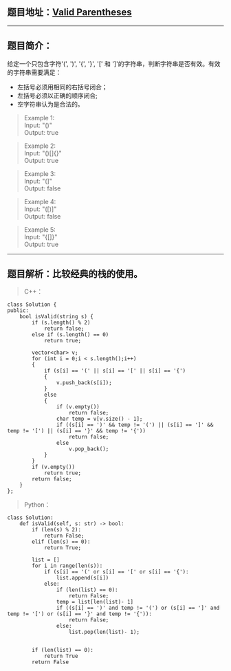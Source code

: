 ## 题目地址：[Valid Parentheses](https://leetcode.com/problems/valid-parentheses/)
---
## 题目简介：
给定一个只包含字符'(', ')', '{', '}', '[' 和 ']'的字符串，判断字符串是否有效。有效的字符串需要满足：  
+ 左括号必须用相同的右括号闭合；
+ 左括号必须以正确的顺序闭合; 
+ 空字符串认为是合法的。
 
> Example 1:   
> Input: "()"   
> Output: true   

> Example 2:   
> Input: "()[]{}"   
> Output: true   

> Example 3:  
> Input: "(]"   
> Output: false   

> Example 4:  
> Input: "([)]"   
> Output: false   

> Example 5:   
> Input: "{[]}"   
> Output: true   
---
## 题目解析：比较经典的栈的使用。   
> C++：

```
class Solution {
public:
    bool isValid(string s) {
        if (s.length() % 2)
            return false;
        else if (s.length() == 0)
            return true;
 
        vector<char> v;
        for (int i = 0;i < s.length();i++)
        {
            if (s[i] == '(' || s[i] == '[' || s[i] == '{')
            {
                v.push_back(s[i]);
            }
            else
            {
                if (v.empty())
                    return false;
                char temp = v[v.size() - 1];
                if ((s[i] == ')' && temp != '(') || (s[i] == ']' && temp != '[') || (s[i] == '}' && temp != '{'))
                    return false;
                else
                    v.pop_back();
            }
        }
        if (v.empty())
            return true;
        return false;
    }
};
```
> Python：

```
class Solution:
    def isValid(self, s: str) -> bool:
        if (len(s) % 2):
            return False;
        elif (len(s) == 0):
            return True;
 
        list = []
        for i in range(len(s)):
            if (s[i] == '(' or s[i] == '[' or s[i] == '{'):
                list.append(s[i])
            else:
                if (len(list) == 0):
                    return False;
                temp = list[len(list)- 1]
                if ((s[i] == ')' and temp != '(') or (s[i] == ']' and temp != '[') or (s[i] == '}' and temp != '{')):
                    return False;
                else:
                    list.pop(len(list)- 1);
        
        
        if (len(list) == 0):
            return True
        return False
```
